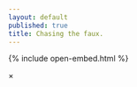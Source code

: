 ```yaml
---
layout: default
published: true
title: Chasing the faux.
---
```

{% include open-embed.html %}

<div id="horizontal-waterfull"></div>
  
<div id="myModal" class="modal">
  <span class="close">×</span>
  <img class="modal-content" id="modal-image" />
  <div id="caption"></div>
</div>

<script>

function openModal(obj) {
    document.getElementById('myModal').style.display = 'block';
    alert(obj.innerHTML);
    //val imagebox = obj.innerHTML;
    //val imagecell = imagebox.getElementByTag("a")[0];
    //val img = imagecell.getElementByTag("img")[0];
    var modal = document.getElementById('myModal');
    var modalImg = document.getElementById("modal-image");
    //var captionText = document.getElementById("caption");
    //modalImg.src = "./image/1.jpg";
    //modalImg.alt =　"国立新美術館｜東京";
    //captionText.innerHTML = "国立新美術館｜東京";
    modal.onclick = function(){
    modal.style.display = "none";
    }
}
</script>

<script src="./imageLayout.js"></script>
<script>
const images = [
{
  src: './image/1.jpg',
  width: 667,
  height: 1000
}, 
{
  src: './image/2.jpg',
  width: 1462,
  height: 540
}, 
{
  src: './image/6.jpg',
  width: 1462,
  height: 540
},  
{
  src: './image/3.jpg',
  width: 1000,
  height: 656  
},
{
  src: './image/4.jpg',
  width: 667,
  height: 1000
},   
{
  src: './image/5.jpg',
  width: 1463,
  height: 540
},  
{
  src: './image/2019-11-04-013038.jpg',
  width: 480,
  height: 270
},
{
  src: './image/2019-11-04-033403.jpg',
  width: 480,
  height: 270
},
{
  src: './image/2019-11-04-195519.jpg',
  width: 480,
  height: 270
},
{
  src: './image/2019-10-29-014202.jpg',
  width: 480,
  height: 270
}]
const $box = document.getElementById('horizontal-waterfull')
const layout = new ImagesLayout(images, $box.clientWidth, 2)
layout.completedImages.forEach(item => {
  let $imageBox = document.createElement('div')
  $imageBox.setAttribute('class', 'image-box')
  $imageBox.setAttribute('onclick', 'openModal(this)')
  $imageBox.style.width = item.width + 'px'
  $imageBox.style.height = item.height + 'px'
  let $imagecell = document.createElement('a')
  let $image = document.createElement('img')
  $image.setAttribute('src', item.src)
  $imagecell.appendChild($image)
  $imageBox.appendChild($imagecell)
  $box.appendChild($imageBox)
})
var resizeTimer = null;
$(window).bind('resize', function () {
    if (resizeTimer) clearTimeout(resizeTimer);
    resizeTimer = setTimeout(function () {
        const $box = document.getElementById('horizontal-waterfull');
        document.getElementById('horizontal-waterfull').innerHTML = "";
        const layout = new ImagesLayout(images, $box.clientWidth, 2);
        layout.completedImages.forEach(item => {
          let $imageBox = document.createElement('div')
          $imageBox.setAttribute('class', 'image-box')
          $imageBox.style.width = item.width + 'px'
          $imageBox.style.height = item.height + 'px'
          let $imgmodal = document.createElement('div')
          $imgmodal.setAttribute('class', 'modal hide')
          let $modaltext=document.createTextNode("test");
          $imgmodal.appendChild($modaltext)
          let $imagecell = document.createElement('a')
          //$imagecell.setAttribute('href', item.src)
          let $image = document.createElement('img')
          $image.setAttribute('onclick', 'openModal(this)')
          $image.setAttribute('src', item.src)
          $imagecell.appendChild($image)
          $imageBox.appendChild($imagecell)
          $imageBox.appendChild($imgmodal)
          $box.appendChild($imageBox)
        });
    }, 300);
}); 
</script>
